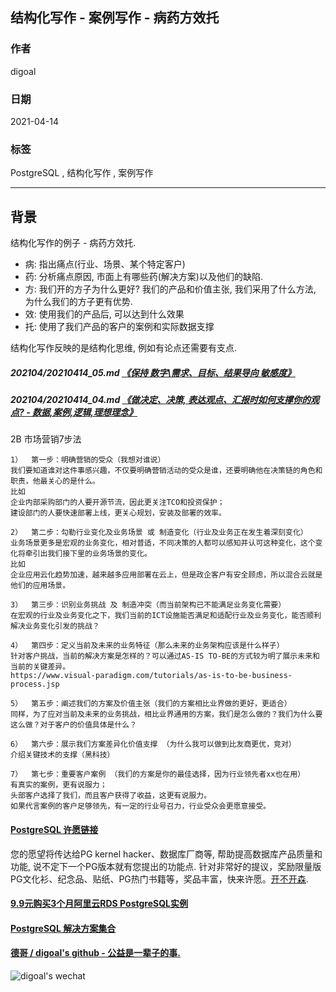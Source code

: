 ## 结构化写作 - 案例写作 - 病药方效托   
      
### 作者      
digoal      
      
### 日期      
2021-04-14       
      
### 标签      
PostgreSQL , 结构化写作 , 案例写作     
      
----      
      
## 背景      
  
结构化写作的例子 - 病药方效托.  
  
- 病: 指出痛点(行业、场景、某个特定客户)  
- 药: 分析痛点原因, 市面上有哪些药(解决方案)以及他们的缺陷. 
- 方: 我们开的方子为什么更好? 我们的产品和价值主张, 我们采用了什么方法, 为什么我们的方子更有优势.    
- 效: 使用我们的产品后, 可以达到什么效果  
- 托: 使用了我们产品的客户的案例和实际数据支撑  
  
结构化写作反映的是结构化思维, 例如有论点还需要有支点.  
##### 202104/20210414_05.md   [《保持 数字\需求、目标、结果导向 敏感度》](../202104/20210414_05.md)  
##### 202104/20210414_04.md   [《做决定、决策, 表达观点、汇报时如何支撑你的观点?  - 数据,案例,逻辑,理想理念》](../202104/20210414_04.md)  
  
2B 市场营销7步法   
```
1）	第一步：明确营销的受众（我想对谁说）
我们要知道谁对这件事感兴趣，不仅要明确营销活动的受众是谁，还要明确他在决策链的角色和职责，他最关心的是什么。
比如
企业内部采购部门的人要开源节流，因此更关注TCO和投资保护；
建设部门的人要快速部署上线，更关心规划，安装及部署的效率。

2）	第二步：勾勒行业变化及业务场景 或 制造变化（行业及业务正在发生着深刻变化）
业务场景更多是宏观的业务变化，相对普适，不同决策的人都可以感知并认可这种变化，这个变化将牵引出我们接下里的业务场景的变化。
比如
企业应用云化趋势加速，越来越多应用部署在云上，但是政企客户有安全顾虑，所以混合云就是他们的应用场景。

3）	第三步：识别业务挑战 及 制造冲突（而当前架构已不能满足业务变化需要）
在宏观的行业及业务变化之下，我们当前的ICT设施能否满足和适配行业及业务变化，能否顺利解决业务变化引发的挑战？

4）	第四步：定义当前及未来的业务特征（那么未来的业务架构应该是什么样子）
针对客户挑战，当前的解决方案是怎样的？可以通过AS-IS TO-BE的方式较为明了展示未来和当前的关键差异。
https://www.visual-paradigm.com/tutorials/as-is-to-be-business-process.jsp

5）	第五步：阐述我们的方案及价值主张（我们的方案相比业界做的更好，更适合）
同样，为了应对当前及未来的业务挑战，相比业界通用的方案，我们是怎么做的？我们为什么要这么做？对于客户的价值具体是什么？

6）	第六步：展示我们方案差异化价值支撑 （为什么我可以做到比友商更优，竞对）
介绍关键技术的支撑（黑科技）

7）	第七步：重要客户案例 （我们的方案是你的最佳选择，因为行业领先者xx也在用）
有真实的案例，更有说服力；
头部客户选择了我们，而且客户获得了收益，这更有说服力。
如果代言案例的客户足够领先，有一定的行业号召力，行业受众会更愿意接受。
```
  
  
  
#### [PostgreSQL 许愿链接](https://github.com/digoal/blog/issues/76 "269ac3d1c492e938c0191101c7238216")
您的愿望将传达给PG kernel hacker、数据库厂商等, 帮助提高数据库产品质量和功能, 说不定下一个PG版本就有您提出的功能点. 针对非常好的提议，奖励限量版PG文化衫、纪念品、贴纸、PG热门书籍等，奖品丰富，快来许愿。[开不开森](https://github.com/digoal/blog/issues/76 "269ac3d1c492e938c0191101c7238216").  
  
  
#### [9.9元购买3个月阿里云RDS PostgreSQL实例](https://www.aliyun.com/database/postgresqlactivity "57258f76c37864c6e6d23383d05714ea")
  
  
#### [PostgreSQL 解决方案集合](https://yq.aliyun.com/topic/118 "40cff096e9ed7122c512b35d8561d9c8")
  
  
#### [德哥 / digoal's github - 公益是一辈子的事.](https://github.com/digoal/blog/blob/master/README.md "22709685feb7cab07d30f30387f0a9ae")
  
  
![digoal's wechat](../pic/digoal_weixin.jpg "f7ad92eeba24523fd47a6e1a0e691b59")
  

